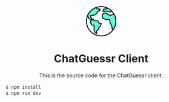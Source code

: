 <div align="center">
  <img src="./assets/icons/chatguessr.svg" style="width:80px">
  <h1>ChatGuessr Client</h1>
</div>

<p align=center>This is the source code for the ChatGuessr client.</p>

```shell
$ npm install
$ npm run dev
```
